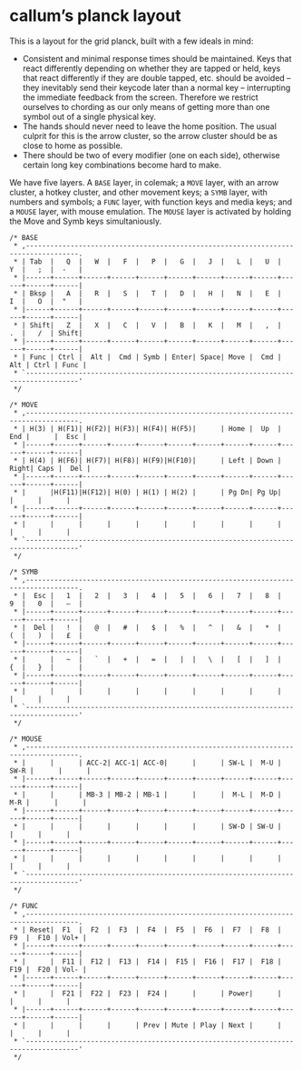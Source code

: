# callum’s planck layout

This is a layout for the grid planck, built with a few ideals in mind:

- Consistent and minimal response times should be maintained. Keys that react differently depending on whether they are tapped or held, keys that react differently if they are double tapped, etc. should be avoided – they inevitably send their keycode later than a normal key – interrupting the immediate feedback from the screen. Therefore we restrict ourselves to chording as our only means of getting more than one symbol out of a single physical key.
- The hands should never need to leave the home position. The usual culprit for this is the arrow cluster, so the arrow cluster should be as close to home as possible.
- There should be two of every modifier (one on each side), otherwise certain long key combinations become hard to make.

We have five layers. A `BASE` layer, in colemak; a `MOVE` layer, with an arrow cluster, a hotkey cluster, and other movement keys; a `SYMB` layer, with numbers and symbols; a `FUNC` layer, with function keys and media keys; and a `MOUSE` layer, with mouse emulation. The `MOUSE` layer is activated by holding the Move and Symb keys simultaniously.

```
/* BASE
 * ,-----------------------------------------------------------------------------------.
 * | Tab  |   Q  |   W  |   F  |   P  |   G  |   J  |   L  |   U  |   Y  |   ;  |  -   |
 * |------+------+------+------+------+------+------+------+------+------+------+------|
 * | Bksp |   A  |   R  |   S  |   T  |   D  |   H  |   N  |   E  |   I  |   O  |  "   |
 * |------+------+------+------+------+------+------+------+------+------+------+------|
 * | Shift|   Z  |   X  |   C  |   V  |   B  |   K  |   M  |   ,  |   .  |   /  | Shift|
 * |------+------+------+------+------+------+------+------+------+------+------+------|
 * | Func | Ctrl |  Alt |  Cmd | Symb | Enter| Space| Move |  Cmd |  Alt | Ctrl | Func |
 * `-----------------------------------------------------------------------------------'
 */

/* MOVE
 * ,-----------------------------------------------------------------------------------.
 * | H(3) | H(F1)| H(F2)| H(F3)| H(F4)| H(F5)|      | Home |  Up  |  End |      |  Esc |
 * |------+------+------+------+------+------+------+------+------+------+------+------|
 * | H(4) | H(F6)| H(F7)| H(F8)| H(F9)|H(F10)|      | Left | Down | Right| Caps |  Del |
 * |------+------+------+------+------+------+------+------+------+------+------+------|
 * |      |H(F11)|H(F12)| H(0) | H(1) | H(2) |      | Pg Dn| Pg Up|      |      |      |
 * |------+------+------+------+------+------+------+------+------+------+------+------|
 * |      |      |      |      |      |      |      |      |      |      |      |      |
 * `-----------------------------------------------------------------------------------'
 */

/* SYMB
 * ,-----------------------------------------------------------------------------------.
 * |  Esc |   1  |   2  |   3  |   4  |   5  |   6  |   7  |   8  |   9  |   0  |   –  |
 * |------+------+------+------+------+------+------+------+------+------+------+------|
 * |  Del |   !  |   @  |   #  |   $  |   %  |   ^  |   &  |   *  |   (  |   )  |   £  |
 * |------+------+------+------+------+------+------+------+------+------+------+------|
 * |      |   ~  |   `  |   +  |   =  |   |  |   \  |   [  |   ]  |   {  |   }  |      |
 * |------+------+------+------+------+------+------+------+------+------+------+------|
 * |      |      |      |      |      |      |      |      |      |      |      |      |
 * `-----------------------------------------------------------------------------------'
 */

/* MOUSE
 * ,-----------------------------------------------------------------------------------.
 * |      |      | ACC-2| ACC-1| ACC-0|      |      | SW-L |  M-U | SW-R |      |      |
 * |------+------+------+------+------+------+------+------+------+------+------+------|
 * |      |      | MB-3 | MB-2 | MB-1 |      |      |  M-L |  M-D |  M-R |      |      |
 * |------+------+------+------+------+------+------+------+------+------+------+------|
 * |      |      |      |      |      |      |      | SW-D | SW-U |      |      |      |
 * |------+------+------+------+------+------+------+------+------+------+------+------|
 * |      |      |      |      |      |      |      |      |      |      |      |      |
 * `-----------------------------------------------------------------------------------'
 */

/* FUNC
 * ,-----------------------------------------------------------------------------------.
 * | Reset|  F1  |  F2  |  F3  |  F4  |  F5  |  F6  |  F7  |  F8  |  F9  |  F10 | Vol+ |
 * |------+------+------+------+------+------+------+------+------+------+------+------|
 * |      |  F11 |  F12 |  F13 |  F14 |  F15 |  F16 |  F17 |  F18 |  F19 |  F20 | Vol- |
 * |------+------+------+------+------+------+------+------+------+------+------+------|
 * |      |  F21 |  F22 |  F23 |  F24 |      |      | Power|      |      |      |      |
 * |------+------+------+------+------+------+------+------+------+------+------+------|
 * |      |      |      |      | Prev | Mute | Play | Next |      |      |      |      |
 * `-----------------------------------------------------------------------------------'
 */
```
